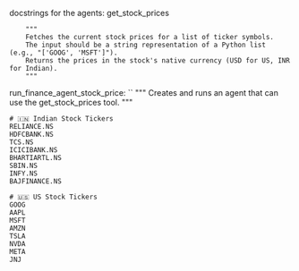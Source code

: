 docstrings for the agents:
get_stock_prices
```
    """
    Fetches the current stock prices for a list of ticker symbols.
    The input should be a string representation of a Python list (e.g., "['GOOG', 'MSFT']").
    Returns the prices in the stock's native currency (USD for US, INR for Indian).
    """
```
run_finance_agent_stock_price:
``
    """
    Creates and runs an agent that can use the get_stock_prices tool.
    """

```
# 🇮🇳 Indian Stock Tickers
RELIANCE.NS
HDFCBANK.NS
TCS.NS
ICICIBANK.NS
BHARTIARTL.NS
SBIN.NS
INFY.NS
BAJFINANCE.NS
```

```
# 🇺🇸 US Stock Tickers
GOOG
AAPL
MSFT
AMZN
TSLA
NVDA
META
JNJ
```
